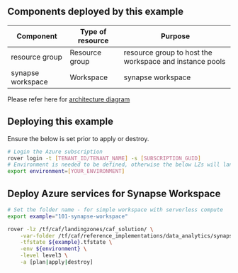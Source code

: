 ## Components deployed by this example

| Component         | Type of resource | Purpose                                                 |
|-------------------|------------------|---------------------------------------------------------|
| resource group    | Resource group   | resource group to host the workspace and instance pools |
| synapse workspace | Workspace        | synapse workspace                                       |

Please refer here for [architecture diagram](https://github.com/aztfmod/landingzone_data_analytics/tree/0.4/examples/synapse_analytics)

## Deploying this example

Ensure the below is set prior to apply or destroy.

```bash
# Login the Azure subscription
rover login -t [TENANT_ID/TENANT_NAME] -s [SUBSCRIPTION_GUID]
# Environment is needed to be defined, otherwise the below LZs will land into sandpit which someone else is working on
export environment=[YOUR_ENVIRONMENT]
```

## Deploy Azure services for Synapse Workspace

```bash
# Set the folder name - for simple workspace with serverless compute
export example="101-synapse-workspace"

rover -lz /tf/caf/landingzones/caf_solution/ \
    -var-folder /tf/caf/reference_implementations/data_analytics/synapse_analytics/${example} \
    -tfstate ${example}.tfstate \
    -env ${environment} \
    -level level3 \
    -a [plan|apply|destroy]
```
